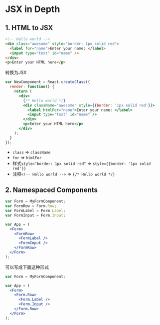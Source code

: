 # JSX in Depth

## 1. HTML to JSX
```html
<!-- Hello world -->
<div class="awesome" style="border: 1px solid red">
  <label for="name">Enter your name: </label>
  <input type="text" id="name" />
</div>
<p>Enter your HTML here</p>
```
转换为JSX
```jsx
var NewComponent = React.createClass({
  render: function() {
    return (
      <div>
        {/* Hello world */}
        <div className="awesome" style={{border: '1px solid red'}}>
          <label htmlFor="name">Enter your name: </label>
          <input type="text" id="name" />
        </div>
        <p>Enter your HTML here</p>
      </div>
    );
  }
});
```
- `class` => `className`
- `for` => `htmlFor`
- 样式`style="border: 1px solid red"` => `style={{border: '1px solid red'}}`
- 注释`<!-- Hello world -->` => `{/* Hello world */}`

## 2. Namespaced Components
```jsx
var Form = MyFormComponent;
var FormRow = Form.Row;
var FormLabel = Form.Label;
var FormInput = Form.Input;

var App = (
  <Form>
    <FormRow>
      <FormLabel />
      <FormInput />
    </FormRow>
  </Form>
);
```
可以写成下面这种形式
```jsx
var Form = MyFormComponent;

var App = (
  <Form>
    <Form.Row>
      <Form.Label />
      <Form.Input />
    </Form.Row>
  </Form>
);
```
